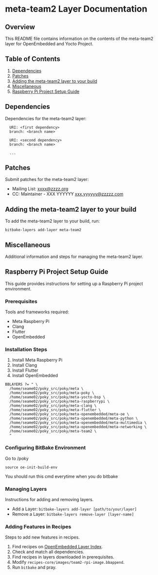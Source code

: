 
# meta-team2 Layer Documentation

## Overview
This README file contains information on the contents of the meta-team2 layer for OpenEmbedded and Yocto Project.

## Table of Contents
1. [Dependencies](#dependencies)
2. [Patches](#patches)
3. [Adding the meta-team2 layer to your build](#adding-the-meta-team2-layer-to-your-build)
4. [Miscellaneous](#miscellaneous)
5. [Raspberry Pi Project Setup Guide](#raspberry-pi-project-setup-guide)

## Dependencies
Dependencies for the meta-team2 layer:

```
  URI: <first dependency>
  branch: <branch name>

  URI: <second dependency>
  branch: <branch name>

  ...
```

## Patches
Submit patches for the meta-team2 layer:

- Mailing List: xxxx@zzzz.org
- CC: Maintainer - XXX YYYYYY <xxx.yyyyyy@zzzzz.com>

## Adding the meta-team2 layer to your build
To add the meta-team2 layer to your build, run:

```
bitbake-layers add-layer meta-team2
```

## Miscellaneous
Additional information and steps for managing the meta-team2 layer.

## Raspberry Pi Project Setup Guide
This guide provides instructions for setting up a Raspberry Pi project environment.

### Prerequisites
Tools and frameworks required:

- Meta Raspberry Pi
- Clang
- Flutter
- OpenEmbedded

### Installation Steps
1. Install Meta Raspberry Pi
2. Install Clang
3. Install Flutter
4. Install OpenEmbedded

```
BBLAYERS ?= " \
  /home/seame02/poky_src/poky/meta \
  /home/seame02/poky_src/poky/meta-poky \
  /home/seame02/poky_src/poky/meta-yocto-bsp \
  /home/seame02/poky_src/poky/meta-raspberrypi \
  /home/seame02/poky_src/poky/meta-clang \
  /home/seame02/poky_src/poky/meta-flutter \
  /home/seame02/poky_src/poky/meta-openembedded/meta-oe \
  /home/seame02/poky_src/poky/meta-openembedded/meta-python \
  /home/seame02/poky_src/poky/meta-openembedded/meta-multimedia \
  /home/seame02/poky_src/poky/meta-openembedded/meta-networking \
  /home/seame02/poky_src/poky/meta-team2 \
  "
```

### Configuring BitBake Environment

Go to /poky
```
source oe-init-build-env
```
You should run this cmd everytime when you do bitbake

### Managing Layers
Instructions for adding and removing layers.

- Add a Layer: `bitbake-layers add-layer [path/to/your/layer]`
- Remove a Layer: `bitbake-layers remove-layer [layer-name]`

### Adding Features in Recipes
Steps to add new features in recipes.

1. Find recipes on [OpenEmbedded Layer Index](https://layers.openembedded.org/layerindex/branch/master/recipes/).
2. Check and match all dependencies.
3. Find recipes in layers downloaded in prerequisites.
4. Modify `recipes-core/images/team2-rpi-image.bbappend`.
5. Run `bitbake` and pray.

